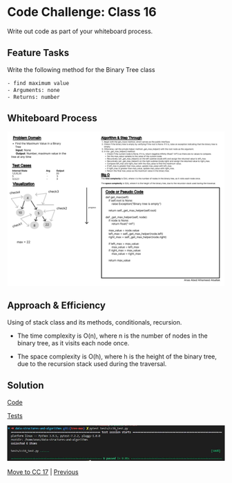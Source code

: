# Code Challenge: Class 16

Write out code as part of your whiteboard process.

## Feature Tasks

Write the following method for the Binary Tree class

    - find maximum value
    - Arguments: none
    - Returns: number

## Whiteboard Process

![Whiteboard 17](../assets/Wireframe-17.jpg "whiteboard")

## Approach & Efficiency

Using of stack class and its methods, conditionals, recursion.

- The time complexity is O(n), where n is the number of nodes in the binary tree, as it visits each node once.

- The space complexity is O(h), where h is the height of the binary tree, due to the recursion stack used during the traversal.

## Solution

[Code](../treeMax.py)

[Tests](../tests/cc16_test.py)

![Run](../assets/run15.JPG "run")

[Move to CC 17](..//README.md) | [Previous](../tree/README.md)

